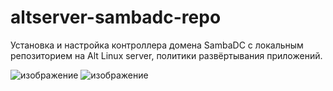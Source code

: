 # altserver-sambadc-repo
Установка и настройка контроллера домена SambaDC с локальным репозиторием на Alt Linux server, политики развёртывания приложений.


![изображение](https://github.com/cloaksocks/altserver-sambadc-repo/assets/157986562/7a777921-2b08-40b3-9c95-7d7d31f87ac7)
![изображение](https://github.com/cloaksocks/altserver-sambadc-repo/assets/157986562/89573a51-6494-46b4-8881-027ab17b98d7)
